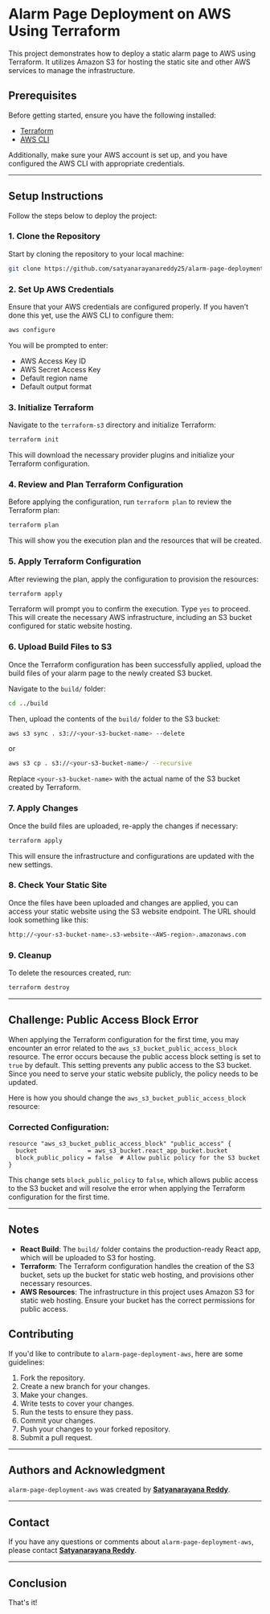 # Alarm Page Deployment on AWS Using Terraform

This project demonstrates how to deploy a static alarm page to AWS using Terraform. It utilizes Amazon S3 for hosting the static site and other AWS services to manage the infrastructure.

## Prerequisites

Before getting started, ensure you have the following installed:

- [Terraform](https://www.terraform.io/downloads.html)
- [AWS CLI](https://aws.amazon.com/cli/)

Additionally, make sure your AWS account is set up, and you have configured the AWS CLI with appropriate credentials.

---

## Setup Instructions

Follow the steps below to deploy the project:

### 1. Clone the Repository

Start by cloning the repository to your local machine:

```bash
git clone https://github.com/satyanarayanareddy25/alarm-page-deployment-aws.git
```

### 2. Set Up AWS Credentials

Ensure that your AWS credentials are configured properly. If you haven’t done this yet, use the AWS CLI to configure them:

```bash
aws configure
```

You will be prompted to enter:

- AWS Access Key ID
- AWS Secret Access Key
- Default region name
- Default output format

### 3. Initialize Terraform

Navigate to the `terraform-s3` directory and initialize Terraform:

```bash
terraform init
```

This will download the necessary provider plugins and initialize your Terraform configuration.

### 4. Review and Plan Terraform Configuration

Before applying the configuration, run `terraform plan` to review the Terraform plan:

```bash
terraform plan
```

This will show you the execution plan and the resources that will be created.

### 5. Apply Terraform Configuration

After reviewing the plan, apply the configuration to provision the resources:

```bash
terraform apply
```

Terraform will prompt you to confirm the execution. Type `yes` to proceed. This will create the necessary AWS infrastructure, including an S3 bucket configured for static website hosting.

### 6. Upload Build Files to S3

Once the Terraform configuration has been successfully applied, upload the build files of your alarm page to the newly created S3 bucket.

Navigate to the `build/` folder:

```bash
cd ../build
```

Then, upload the contents of the `build/` folder to the S3 bucket:

```bash
aws s3 sync . s3://<your-s3-bucket-name> --delete
```
or 
```bash
aws s3 cp . s3://<your-s3-bucket-name>/ --recursive
```


Replace `<your-s3-bucket-name>` with the actual name of the S3 bucket created by Terraform.

### 7. Apply Changes

Once the build files are uploaded, re-apply the changes if necessary:

```bash
terraform apply
```

This will ensure the infrastructure and configurations are updated with the new settings.

### 8. Check Your Static Site

Once the files have been uploaded and changes are applied, you can access your static website using the S3 website endpoint. The URL should look something like this:

```bash
http://<your-s3-bucket-name>.s3-website-<AWS-region>.amazonaws.com
```

### 9. Cleanup
To delete the resources created, run:
```bash
terraform destroy
```

---

## Challenge: Public Access Block Error

When applying the Terraform configuration for the first time, you may encounter an error related to the `aws_s3_bucket_public_access_block` resource. The error occurs because the public access block setting is set to `true` by default. This setting prevents any public access to the S3 bucket. Since you need to serve your static website publicly, the policy needs to be updated.

Here is how you should change the `aws_s3_bucket_public_access_block` resource:

### Corrected Configuration:

```hcl
resource "aws_s3_bucket_public_access_block" "public_access" {
  bucket              = aws_s3_bucket.react_app_bucket.bucket
  block_public_policy = false  # Allow public policy for the S3 bucket
}
```

This change sets `block_public_policy` to `false`, which allows public access to the S3 bucket and will resolve the error when applying the Terraform configuration for the first time.

---


## Notes

- **React Build**: The `build/` folder contains the production-ready React app, which will be uploaded to S3 for hosting.
- **Terraform**: The Terraform configuration handles the creation of the S3 bucket, sets up the bucket for static web hosting, and provisions other necessary resources.
- **AWS Resources**: The infrastructure in this project uses Amazon S3 for static web hosting. Ensure your bucket has the correct permissions for public access.



## Contributing

If you'd like to contribute to `alarm-page-deployment-aws`, here are some guidelines:

1. Fork the repository.
2. Create a new branch for your changes.
3. Make your changes.
4. Write tests to cover your changes.
5. Run the tests to ensure they pass.
6. Commit your changes.
7. Push your changes to your forked repository.
8. Submit a pull request.

---

## Authors and Acknowledgment

`alarm-page-deployment-aws` was created by **[Satyanarayana Reddy](https://github.com/satyanarayanareddy25)**.

---

## Contact

If you have any questions or comments about `alarm-page-deployment-aws`, please contact **[Satyanarayana Reddy](annapureddysatya00789@gmail.com)**.

---

## Conclusion

That's it! 

